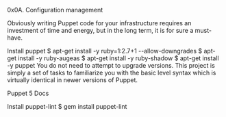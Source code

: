 0x0A. Configuration management

Obviously writing Puppet code for your infrastructure requires an investment of time and energy, but in the long term, it is for sure a must-have.

Install puppet
$ apt-get install -y ruby=1:2.7+1 --allow-downgrades
$ apt-get install -y ruby-augeas
$ apt-get install -y ruby-shadow
$ apt-get install -y puppet
You do not need to attempt to upgrade versions. This project is simply a set of tasks to familiarize you with the basic level syntax which is virtually identical in newer versions of Puppet.

Puppet 5 Docs

Install puppet-lint
$ gem install puppet-lint

